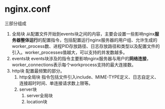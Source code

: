 <!--
 * @Author: ZhXZhao
 * @Date: 2021-12-30 20:33:14
 * @LastEditors: ZhXZhao
 * @LastEditTime: 2021-12-30 20:47:21
 * @Description: file content
-->

# nginx.conf

三部分组成

1. 全局块
   从配置文件开始到events块之间的内容，主要会设置一些影响nginx**服务器整体运行**的配置指令，包括配置运行nginx服务器的用户组、允许生成的worker_process数、进程PID存放路径、日志存放路径和类型以及配置文件的引入。worker_processes值越大，可以支持的并发数越多。
2. events块
   events块涉及的指令主要影响nginx服务器与用户的**网络连接**，worker_connections表示每个workprocess支持的最大连接数。
3. http块
   配置最频繁的部分。
   1. http全局块
      指令包括文件引入include、MIME-TYPE定义、日志自定义、连接超时时间、单连接请求数上限等。
   2. server块
      1. server全局块
      2. location块
